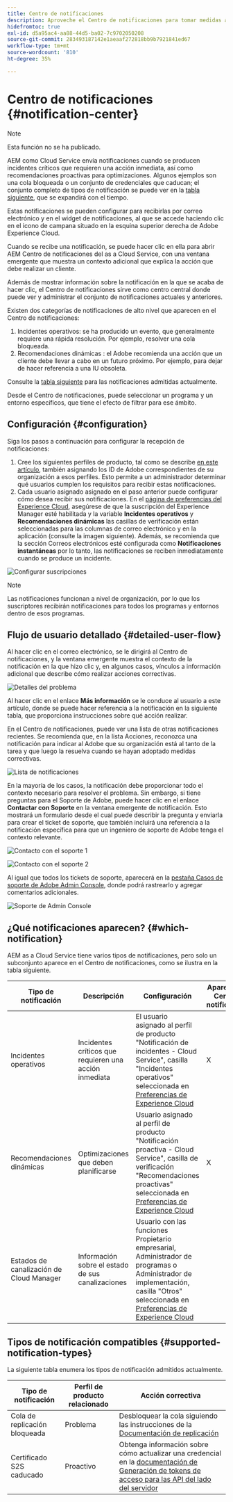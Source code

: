 ```yaml
---
title: Centro de notificaciones
description: Aproveche el Centro de notificaciones para tomar medidas adecuadas sobre problemas y conocer otra información importante
hidefromtoc: true
exl-id: d5a95ac4-aa88-44d5-ba02-7c9702050208
source-git-commit: 283493187142e1aeaaf272818bb9b7921841ed67
workflow-type: tm+mt
source-wordcount: '810'
ht-degree: 35%

---
```


# Centro de notificaciones {#notification-center}

>[!NOTE]
>Esta función no se ha publicado.

AEM como Cloud Service envía notificaciones cuando se producen incidentes críticos que requieren una acción inmediata, así como recomendaciones proactivas para optimizaciones. Algunos ejemplos son una cola bloqueada o un conjunto de credenciales que caducan; el conjunto completo de tipos de notificación se puede ver en la [tabla siguiente](#supported-notification-types), que se expandirá con el tiempo.

Estas notificaciones se pueden configurar para recibirlas por correo electrónico y en el widget de notificaciones, al que se accede haciendo clic en el icono de campana situado en la esquina superior derecha de Adobe Experience Cloud.

Cuando se recibe una notificación, se puede hacer clic en ella para abrir AEM Centro de notificaciones del as a Cloud Service, con una ventana emergente que muestra un contexto adicional que explica la acción que debe realizar un cliente.

Además de mostrar información sobre la notificación en la que se acaba de hacer clic, el Centro de notificaciones sirve como centro central donde puede ver y administrar el conjunto de notificaciones actuales y anteriores. <!-- It can be accessed directly at the url TBD (Alexandru: I'm intentionally keeping it TBD for now so customers don't find it) -->

Existen dos categorías de notificaciones de alto nivel que aparecen en el Centro de notificaciones:

1. Incidentes operativos: se ha producido un evento, que generalmente requiere una rápida resolución. Por ejemplo, resolver una cola bloqueada.
1. Recomendaciones dinámicas : el Adobe recomienda una acción que un cliente debe llevar a cabo en un futuro próximo. Por ejemplo, para dejar de hacer referencia a una IU obsoleta.

Consulte la [tabla siguiente](#supported-notification-types) para las notificaciones admitidas actualmente.

Desde el Centro de notificaciones, puede seleccionar un programa y un entorno específicos, que tiene el efecto de filtrar para ese ámbito.

## Configuración {#configuration}

Siga los pasos a continuación para configurar la recepción de notificaciones:

1. Cree los siguientes perfiles de producto, tal como se describe [en este artículo](/help/journey-onboarding/notification-profiles.md), también asignando los ID de Adobe correspondientes de su organización a esos perfiles. Esto permite a un administrador determinar qué usuarios cumplen los requisitos para recibir estas notificaciones.
1. Cada usuario asignado asignado en el paso anterior puede configurar cómo desea recibir sus notificaciones. En el [página de preferencias del Experience Cloud](https://experience.adobe.com/preferences/notification-section), asegúrese de que la suscripción del Experience Manager esté habilitada y la variable **Incidentes operativos** y **Recomendaciones dinámicas** las casillas de verificación están seleccionadas para las columnas de correo electrónico y en la aplicación (consulte la imagen siguiente). Además, se recomienda que la sección Correos electrónicos esté configurada como **Notificaciones instantáneas** por lo tanto, las notificaciones se reciben inmediatamente cuando se produce un incidente.

![Configurar suscripciones](/help/operations/assets/configure-subscriptions.png)

>[!NOTE]
>Las notificaciones funcionan a nivel de organización, por lo que los suscriptores recibirán notificaciones para todos los programas y entornos dentro de esos programas.

## Flujo de usuario detallado {#detailed-user-flow}

Al hacer clic en el correo electrónico, se le dirigirá al Centro de notificaciones, y la ventana emergente muestra el contexto de la notificación en la que hizo clic y, en algunos casos, vínculos a información adicional que describe cómo realizar acciones correctivas.

![Detalles del problema](/help/operations/assets/incident-details.png)

Al hacer clic en el enlace **Más información** se le conduce al usuario a este artículo, donde se puede hacer referencia a la notificación en la siguiente tabla, que proporciona instrucciones sobre qué acción realizar.

En el Centro de notificaciones, puede ver una lista de otras notificaciones recientes. Se recomienda que, en la lista Acciones, reconozca una notificación para indicar al Adobe que su organización está al tanto de la tarea y que luego la resuelva cuando se hayan adoptado medidas correctivas.

![Lista de notificaciones](/help/operations/assets/notification-list.png)

En la mayoría de los casos, la notificación debe proporcionar todo el contexto necesario para resolver el problema. Sin embargo, si tiene preguntas para el Soporte de Adobe, puede hacer clic en el enlace **Contactar con Soporte** en la ventana emergente de notificación. Esto mostrará un formulario desde el cual puede describir la pregunta y enviarla para crear el ticket de soporte, que también incluirá una referencia a la notificación específica para que un ingeniero de soporte de Adobe tenga el contexto relevante.

![Contacto con el soporte 1](/help/operations/assets/contact-support1.png)

![Contacto con el soporte 2](/help/operations/assets/contact-support2.png)

Al igual que todos los tickets de soporte, aparecerá en la [pestaña Casos de soporte de Adobe Admin Console](https://helpx.adobe.com/enterprise/using/support-for-enterprise.html?lang=es), donde podrá rastrearlo y agregar comentarios adicionales.

![Soporte de Admin Console](/help/operations/assets/admin-console-support.png)

## ¿Qué notificaciones aparecen? {#which-notification}

AEM as a Cloud Service tiene varios tipos de notificaciones, pero solo un subconjunto aparece en el Centro de notificaciones, como se ilustra en la tabla siguiente.

| Tipo de notificación | Descripción | Configuración | Aparece en el Centro de notificaciones |
|---|---|---|---|
| Incidentes operativos | Incidentes críticos que requieren una acción inmediata | El usuario asignado al perfil de producto &quot;Notificación de incidentes - Cloud Service&quot;, casilla &quot;Incidentes operativos&quot; seleccionada en [Preferencias de Experience Cloud](https://experience.adobe.com/preferences) | X |
| Recomendaciones dinámicas | Optimizaciones que deben planificarse | Usuario asignado al perfil de producto &quot;Notificación proactiva - Cloud Service&quot;, casilla de verificación &quot;Recomendaciones proactivas&quot; seleccionada en [Preferencias de Experience Cloud](https://experience.adobe.com/preferences) | X |
| Estados de canalización de Cloud Manager | Información sobre el estado de sus canalizaciones | Usuario con las funciones Propietario empresarial, Administrador de programas o Administrador de implementación, casilla &quot;Otros&quot; seleccionada en [Preferencias de Experience Cloud](https://experience.adobe.com/preferences) |  |

## Tipos de notificación compatibles {#supported-notification-types}

La siguiente tabla enumera los tipos de notificación admitidos actualmente.

| Tipo de notificación | Perfil de producto relacionado | Acción correctiva |
|---|---|---|
| Cola de replicación bloqueada | Problema | Desbloquear la cola siguiendo las instrucciones de la [Documentación de replicación](/help/operations/replication.md#troubleshooting) |
| Certificado S2S caducado | Proactivo | Obtenga información sobre cómo actualizar una credencial en la [documentación de Generación de tokens de acceso para las API del lado del servidor](/help/implementing/developing/introduction/generating-access-tokens-for-server-side-apis.md#refresh-credentials) |

